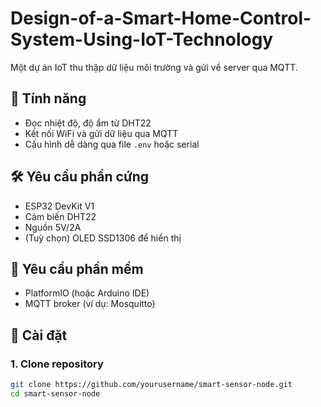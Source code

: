 # Design-of-a-Smart-Home-Control-System-Using-IoT-Technology

Một dự án IoT thu thập dữ liệu môi trường và gửi về server qua MQTT.

## 🚀 Tính năng
- Đọc nhiệt độ, độ ẩm từ DHT22
- Kết nối WiFi và gửi dữ liệu qua MQTT
- Cấu hình dễ dàng qua file `.env` hoặc serial

## 🛠️ Yêu cầu phần cứng
- ESP32 DevKit V1
- Cảm biến DHT22
- Nguồn 5V/2A
- (Tuỳ chọn) OLED SSD1306 để hiển thị

## 🧰 Yêu cầu phần mềm
- PlatformIO (hoặc Arduino IDE)
- MQTT broker (ví dụ: Mosquitto)

## 🔧 Cài đặt

### 1. Clone repository
```bash
git clone https://github.com/yourusername/smart-sensor-node.git
cd smart-sensor-node
